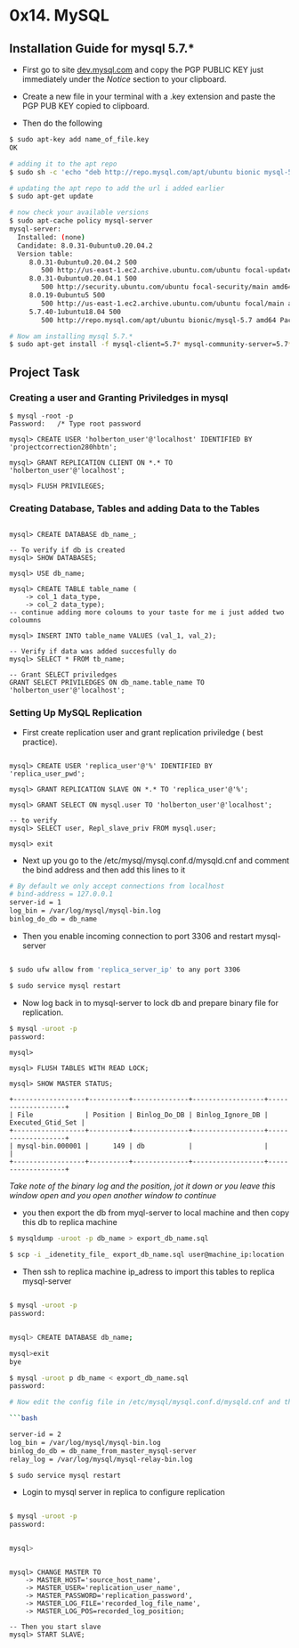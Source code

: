 # 0x14. MySQL

## Installation Guide for mysql 5.7.*

- First go to site [dev.mysql.com](https://dev.mysql.com/doc/refman/5.7/en/checking-gpg-signature.html) and copy the PGP PUBLIC KEY just immediately under the _Notice_ section to your clipboard.

- Create a new file in your terminal with a .key extension and paste the PGP PUB KEY copied to clipboard.
- Then do the following

```bash
$ sudo apt-key add name_of_file.key
OK

# adding it to the apt repo
$ sudo sh -c 'echo "deb http://repo.mysql.com/apt/ubuntu bionic mysql-5.7" >> /etc/apt/sources.list.d/mysql.list'

# updating the apt repo to add the url i added earlier
$ sudo apt-get update

# now check your available versions
$ sudo apt-cache policy mysql-server
mysql-server:
  Installed: (none)
  Candidate: 8.0.31-0ubuntu0.20.04.2
  Version table:
     8.0.31-0ubuntu0.20.04.2 500
        500 http://us-east-1.ec2.archive.ubuntu.com/ubuntu focal-updates/main amd64 Packages
     8.0.31-0ubuntu0.20.04.1 500
        500 http://security.ubuntu.com/ubuntu focal-security/main amd64 Packages
     8.0.19-0ubuntu5 500
        500 http://us-east-1.ec2.archive.ubuntu.com/ubuntu focal/main amd64 Packages
     5.7.40-1ubuntu18.04 500
        500 http://repo.mysql.com/apt/ubuntu bionic/mysql-5.7 amd64 Packages

# Now am installing mysql 5.7.*
$ sudo apt-get install -f mysql-client=5.7* mysql-community-server=5.7* mysql-server=5.7* -y
```
## Project Task

### Creating a user and Granting Priviledges in mysql
```mysql
$ mysql -root -p
Password:	/* Type root password

mysql> CREATE USER 'holberton_user'@'localhost' IDENTIFIED BY 'projectcorrection280hbtn';

mysql> GRANT REPLICATION CLIENT ON *.* TO 'holberton_user'@'localhost';

mysql> FLUSH PRIVILEGES;
```

### Creating Database, Tables and adding Data to the Tables

```mysql

mysql> CREATE DATABASE db_name_;

-- To verify if db is created
mysql> SHOW DATABASES;

mysql> USE db_name;

mysql> CREATE TABLE table_name (
    -> col_1 data_type,
    -> col_2 data_type);
-- continue adding more coloums to your taste for me i just added two coloumns

mysql> INSERT INTO table_name VALUES (val_1, val_2);

-- Verify if data was added succesfully do
mysql> SELECT * FROM tb_name;

-- Grant SELECT priviledges
GRANT SELECT PRIVILEDGES ON db_name.table_name TO 'holberton_user'@'localhost';
```

### Setting Up MySQL Replication

- First create replication user and grant replication priviledge ( best practice).

```mysql

mysql> CREATE USER 'replica_user'@'%' IDENTIFIED BY 'replica_user_pwd';

mysql> GRANT REPLICATION SLAVE ON *.* TO 'replica_user'@'%';

mysql> GRANT SELECT ON mysql.user TO 'holberton_user'@'localhost';

-- to verify
mysql> SELECT user, Repl_slave_priv FROM mysql.user;

mysql> exit
```
- Next up you go to the /etc/mysql/mysql.conf.d/mysqld.cnf and comment the bind address and then add this lines to it

```bash
# By default we only accept connections from localhost
# bind-address = 127.0.0.1
server-id = 1
log_bin = /var/log/mysql/mysql-bin.log
binlog_do_db = db_name
```
- Then you enable incoming connection to port 3306 and restart mysql-server
```bash

$ sudo ufw allow from 'replica_server_ip' to any port 3306

$ sudo service mysql restart
```
- Now log back in to mysql-server to lock db and prepare binary file for replication.

```bash
$ mysql -uroot -p
password:
```
```mysql
mysql>

mysql> FLUSH TABLES WITH READ LOCK;

mysql> SHOW MASTER STATUS;

+------------------+----------+--------------+------------------+-------------------+
| File             | Position | Binlog_Do_DB | Binlog_Ignore_DB | Executed_Gtid_Set |
+------------------+----------+--------------+------------------+-------------------+
| mysql-bin.000001 |      149 | db           |                  |                   |
+------------------+----------+--------------+------------------+-------------------+

```
_Take note of the binary log and the position, jot it down or you leave this window open and you open another window to continue_

- you then export the db from myql-server to local machine and then copy this db to replica machine

```bash
$ mysqldump -uroot -p db_name > export_db_name.sql

$ scp -i _idenetity_file_ export_db_name.sql user@machine_ip:location
```
- Then ssh to replica machine ip_adress to import this tables to replica mysql-server

```bash

$ mysql -uroot -p
password:


mysql> CREATE DATABASE db_name;

mysql>exit
bye

$ mysql -uroot p db_name < export_db_name.sql
password:

# Now edit the config file in /etc/mysql/mysql.conf.d/mysqld.cnf and then reload mysql-server

```bash

server-id = 2
log_bin = /var/log/mysql/mysql-bin.log
binlog_do_db = db_name_from_master_mysql-server
relay_log = /var/log/mysql/mysql-relay-bin.log

$ sudo service mysql restart
```

- Login to mysql server in replica to configure replication

```bash

$ mysql -uroot -p
password:


mysql>
```
```mysql

mysql> CHANGE MASTER TO
    -> MASTER_HOST='source_host_name',
    -> MASTER_USER='replication_user_name',
    -> MASTER_PASSWORD='replication_password',
    -> MASTER_LOG_FILE='recorded_log_file_name',
    -> MASTER_LOG_POS=recorded_log_position;

-- Then you start slave
mysql> START SLAVE;
```
